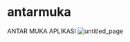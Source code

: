 # antarmuka
ANTAR MUKA APLIKASI
![untitled_page](https://user-images.githubusercontent.com/52538026/60893117-8447df00-a28a-11e9-8a47-51bdfc1ecfd6.png)

